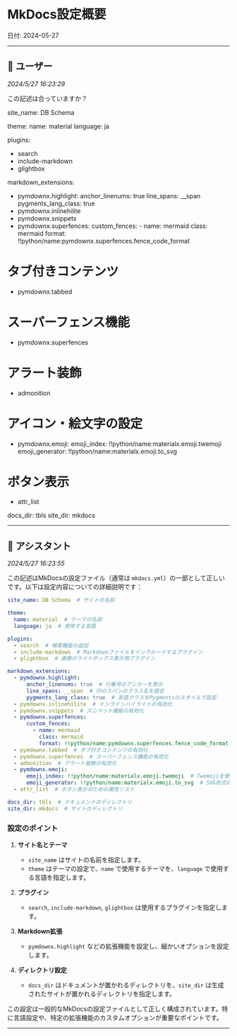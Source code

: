 # MkDocs設定概要

日付: 2024-05-27

---

## 👤 ユーザー
*2024/5/27 16:23:29*

この記述は合っていますか？

site_name: DB Schema

theme:
  name: material
  language: ja

plugins:
  - search
  - include-markdown
  - glightbox

markdown_extensions:
  - pymdownx.highlight:
      anchor_linenums: true
      line_spans: __span
      pygments_lang_class: true
  - pymdownx.inlinehilite
  - pymdownx.snippets
  - pymdownx.superfences:
      custom_fences:
        - name: mermaid
          class: mermaid
          format: !!python/name:pymdownx.superfences.fence_code_format
  # タブ付きコンテンツ
  - pymdownx.tabbed
  # スーパーフェンス機能
  - pymdownx.superfences
  # アラート装飾
  - admonition
  # アイコン・絵文字の設定
  - pymdownx.emoji:
    emoji_index: !!python/name:materialx.emoji.twemoji
    emoji_generator: !!python/name:materialx.emoji.to_svg
  # ボタン表示
  - attr_list

docs_dir: tbls
site_dir: mkdocs

---

## 🤖 アシスタント
*2024/5/27 16:23:55*

この記述はMkDocsの設定ファイル（通常は `mkdocs.yml`）の一部として正しいです。以下は設定内容についての詳細説明です：

```yaml
site_name: DB Schema  # サイトの名前

theme:
  name: material  # テーマの名前
  language: ja  # 使用する言語

plugins:
  - search  # 検索機能の追加
  - include-markdown  # Markdownファイルをインクルードするプラグイン
  - glightbox  # 画像のライトボックス表示用プラグイン

markdown_extensions:
  - pymdownx.highlight:
      anchor_linenums: true  # 行番号のアンカーを表示
      line_spans: __span  # 行のスパンのクラス名を設定
      pygments_lang_class: true  # 言語クラスをPygmentsのスタイルで設定
  - pymdownx.inlinehilite  # インラインハイライトの有効化
  - pymdownx.snippets  # スニペット機能の有効化
  - pymdownx.superfences:
      custom_fences:
        - name: mermaid
          class: mermaid
          format: !!python/name:pymdownx.superfences.fence_code_format
  - pymdownx.tabbed  # タブ付きコンテンツの有効化
  - pymdownx.superfences  # スーパーフェンス機能の有効化
  - admonition  # アラート装飾の有効化
  - pymdownx.emoji:
      emoji_index: !!python/name:materialx.emoji.twemoji  # Twemojiを使用した絵文字インデックス
      emoji_generator: !!python/name:materialx.emoji.to_svg  # SVG形式の絵文字生成
  - attr_list  # ボタン表示のための属性リスト

docs_dir: tbls  # ドキュメントのディレクトリ
site_dir: mkdocs  # サイトのディレクトリ
```

### 設定のポイント
1. **サイト名とテーマ**
   - `site_name` はサイトの名前を指定します。
   - `theme` はテーマの設定で、`name` で使用するテーマを、`language` で使用する言語を指定します。

2. **プラグイン**
   - `search`, `include-markdown`, `glightbox` は使用するプラグインを指定します。

3. **Markdown拡張**
   - `pymdownx.highlight` などの拡張機能を設定し、細かいオプションを設定します。

4. **ディレクトリ設定**
   - `docs_dir` はドキュメントが置かれるディレクトリを、`site_dir` は生成されたサイトが置かれるディレクトリを指定します。

この設定は一般的なMkDocsの設定ファイルとして正しく構成されています。特に言語設定や、特定の拡張機能のカスタムオプションが重要なポイントです。

---

